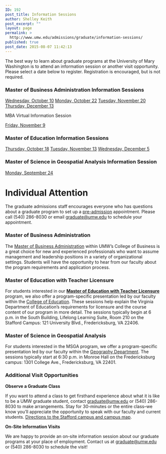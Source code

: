 ```yaml
---
ID: 192
post_title: Information Sessions
author: Shelley Keith
post_excerpt: ""
layout: page
permalink: >
  http://www.umw.edu/admissions/graduate/information-sessions/
published: true
post_date: 2015-08-07 11:42:13
---
```

The best way to learn about graduate programs at the University of Mary Washington is to attend an information session or another visit opportunity. Please select a date below to register. Registration is encouraged, but is not required.
<h3>Master of Business Administration Information Sessions</h3>
<a href="https://umw.askadmissions.net/Portal/EI/ViewDetails?gid=623577a925baa0723049eb8c7094485ac2ca6c">Wednesday, October 10</a>
<a href="https://umw.askadmissions.net/Portal/EI/ViewDetails?gid=62357764fde54c31e84560aa73512171b7000f">Monday, October 22</a>
<a href="https://umw.askadmissions.net/Portal/EI/ViewDetails?gid=623577e3f892b24bc94243944fea5f446d7de1">Tuesday, November 20</a>
<a href="https://umw.askadmissions.net/Portal/EI/ViewDetails?gid=623577d772fcbef2694badb7b0fb9bf68bebf9">Thursday, December 13</a>

MBA Virtual Information Session

<a href="https://umw.askadmissions.net/Portal/EI/ViewDetails?gid=6235771f5783e411764ae4a5c41a4efd86dad1">Friday, November 9</a>
<h3>Master of Education Information Sessions</h3>
<a href="https://umw.askadmissions.net/Portal/EI/ViewDetails?gid=623577d3df138888a14aaa8c6bfe379d78c789">Thursday, October 18</a>
<a href="https://umw.askadmissions.net/Portal/EI/ViewDetails?gid=623577f639799490374e428c7108e66255f8c1">Tuesday, November 13</a>
<a href="https://umw.askadmissions.net/Portal/EI/ViewDetails?gid=623577d59341a30c944c70a417575f61fc5b98">Wednesday, December 5</a>
<h3>Master of Science in Geospatial Analysis Information Session</h3>
<a href="https://umw.askadmissions.net/Portal/EI/ViewDetails?gid=62357759ce12631ce940ed95924badde0816a9">Monday, September 24</a>
<h1>Individual Attention</h1>
The graduate admissions staff encourages everyone who has questions about a graduate program to set up a <a href="http://www.umw.edu/admissions/graduate/advising/">pre-admission</a> appointment. Please call (540) 286-8030 or email <a href="mailto:graduate@umw.edu">graduate@umw.edu</a> to schedule your appointment.
<h3>Master of Business Administration</h3>
The <a href="http://www.umw.edu/admissions/graduate/degrees/mba/">Master of Business Administration</a> within UMW’s College of Business is a great choice for new and experienced professionals who want to assume management and leadership positions in a variety of organizational settings. Students will have the opportunity to hear from our faculty about the program requirements and application process.
<h3>Master of Education with Teacher Licensure</h3>
For students interested in our <a href="http://www.umw.edu/admissions/graduate/degrees/med-teacher-licensure/"><strong>Master of Education with Teacher Licensure</strong></a> program, we also offer a program-specific presentation led by our faculty within the <a href="http://education.umw.edu">College of Education</a>. These sessions help explain the Virginia Department of Education’s requirements for licensure and the course content of our program in more detail. The sessions typically begin at 6 p.m. in the South Building, Lifelong Learning Suite, Room 210 on the Stafford Campus: 121 University Blvd., Fredericksburg, VA 22406.
<h3>Master of Science in Geospatial Analysis</h3>
For students interested in the MSGA program, we offer a program-specific presentation led by our faculty within the <a href="http://cas.umw.edu/geography/">Geography Department</a>. The sessions typically start at 6:30 p.m. in Monroe Hall on the Fredericksburg campus: 1301 College Ave., Fredericksburg, VA 22401.
<h3>Additional Visit Opportunities</h3>
<strong>Observe a Graduate Class</strong>

If you want to attend a class to get firsthand experience about what it is like to be a UMW graduate student, contact <a href="mailto:graduate@umw.edu">graduate@umw.edu</a> or (540) 286-8030 to make arrangements. Stay for 30-minutes or the entire class–we know you’ll appreciate the opportunity to speak with our faculty and current students. <a href="http://www.umw.edu/visitors/stafford-campus/">Directions to the Stafford campus and campus map</a>.

<strong>On-Site Information Visits</strong>

We are happy to provide an on-site information session about our graduate programs at your place of employment. Contact us at <a href="mailto:graduate@umw.edu">graduate@umw.edu</a> or (540) 286-8030 to schedule the visit!